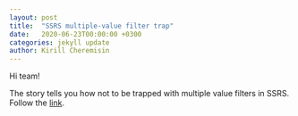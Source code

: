 ```yaml
---
layout: post
title:  "SSRS multiple-value filter trap"
date:   2020-06-23T00:00:00 +0300
categories: jekyll update
author: Kirill Cheremisin
---
```


Hi team!

The story tells you how not to be trapped with multiple value filters in SSRS. Follow the [link][medium-link].

[medium-link]: https://medium.com/@cheremisin_k/ssrs-multiple-value-filter-trap-43d82a41910c?source=friends_link&sk=47a35421dd6d6a262b94af0f47e8a8a6